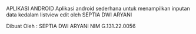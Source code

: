 APLIKASI ANDROID
Aplikasi android sederhana untuk menampilkan inputan data kedalam listview edit oleh SEPTIA DWI ARYANI

Dibuat Oleh :
SEPTIA DWI ARYANI
NIM 
G.131.22.0056
